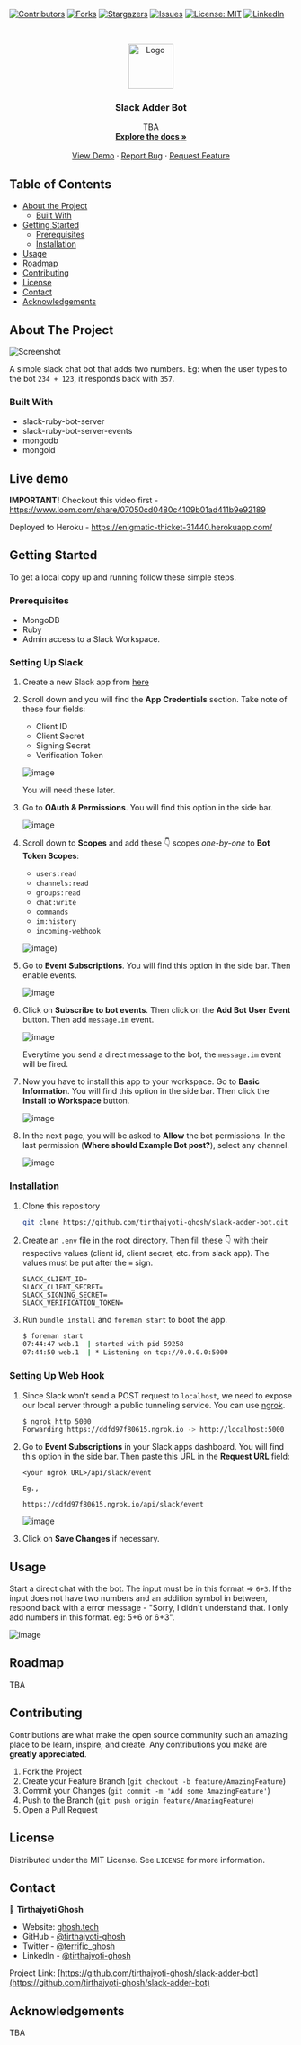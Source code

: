 <!--
*** Thanks for checking out this README Template. If you have a suggestion that would
*** make this better, please fork the repo and create a pull request or simply open
*** an issue with the tag "enhancement".
*** Thanks again! Now go create something AMAZING! :D
-->





<!-- PROJECT SHIELDS -->
<!--
*** I'm using markdown "reference style" links for readability.
*** Reference links are enclosed in brackets [ ] instead of parentheses ( ).
*** See the bottom of this document for the declaration of the reference variables
*** for contributors-url, forks-url, etc. This is an optional, concise syntax you may use.
*** https://www.markdownguide.org/basic-syntax/#reference-style-links
-->
[![Contributors][contributors-shield]][contributors-url]
[![Forks][forks-shield]][forks-url]
[![Stargazers][stars-shield]][stars-url]
[![Issues][issues-shield]][issues-url]
[![License: MIT][license-shield]][license-url]
[![LinkedIn][linkedin-shield]][linkedin-url]



<!-- PROJECT LOGO -->
<br />
<p align="center">
  <a href="https://github.com/tirthajyoti-ghosh/slack-adder-bot">
    <img src="https://user-images.githubusercontent.com/57726348/88449500-02aafb00-ce65-11ea-9a69-1bc31d6d649e.png" alt="Logo" width="80" height="80">
  </a>

  <h3 align="center">Slack Adder Bot</h3>

  <p align="center">
    TBA
    <br />
    <a href="https://github.com/tirthajyoti-ghosh/slack-adder-bot"><strong>Explore the docs »</strong></a>
    <br />
    <br />
    <a href="https://github.com/tirthajyoti-ghosh/slack-adder-bot">View Demo</a>
    ·
    <a href="https://github.com/tirthajyoti-ghosh/slack-adder-bot/issues">Report Bug</a>
    ·
    <a href="https://github.com/tirthajyoti-ghosh/slack-adder-bot/issues">Request Feature</a>
  </p>
</p>

<!-- TABLE OF CONTENTS -->
## Table of Contents

* [About the Project](#about-the-project)
  * [Built With](#built-with)
* [Getting Started](#getting-started)
  * [Prerequisites](#prerequisites)
  * [Installation](#installation)
* [Usage](#usage)
* [Roadmap](#roadmap)
* [Contributing](#contributing)
* [License](#license)
* [Contact](#contact)
* [Acknowledgements](#acknowledgements)

<!-- ABOUT THE PROJECT -->
## About The Project

![Screenshot](https://user-images.githubusercontent.com/57726348/102822841-cc67ac80-43ff-11eb-8e58-72690aeae8eb.png)

A simple slack chat bot that adds two numbers. Eg: when the user types to the bot `234 + 123`, it responds back with `357`.

### Built With

* slack-ruby-bot-server
* slack-ruby-bot-server-events
* mongodb
* mongoid

## Live demo

**IMPORTANT!** Checkout this video first - <https://www.loom.com/share/07050cd0480c4109b01ad411b9e92189>

Deployed to Heroku - <https://enigmatic-thicket-31440.herokuapp.com/>

<!-- GETTING STARTED -->
## Getting Started

To get a local copy up and running follow these simple steps.

### Prerequisites

* MongoDB
* Ruby
* Admin access to a Slack Workspace.

### Setting Up Slack

1. Create a new Slack app from [here](https://api.slack.com/apps?new_app=1)

2. Scroll down and you will find the **App Credentials** section. Take note of these four fields:

    * Client ID
    * Client Secret
    * Signing Secret
    * Verification Token

    ![image](https://user-images.githubusercontent.com/57726348/102981481-05eb0580-452f-11eb-8f2f-97aa185f1f2b.jpg)

    You will need these later.

3. Go to **OAuth & Permissions**. You will find this option in the side bar.

   ![image](https://user-images.githubusercontent.com/57726348/102981953-c375f880-452f-11eb-810b-b0dbd6ad0ca3.png)

4. Scroll down to **Scopes** and add these 👇 scopes *one-by-one* to **Bot Token Scopes**:

    * `users:read`
    * `channels:read`
    * `groups:read`
    * `chat:write`
    * `commands`
    * `im:history`
    * `incoming-webhook`

    ![image)](https://user-images.githubusercontent.com/57726348/102985652-83b20f80-4535-11eb-95a6-0fc71d7d9b1b.png)

5. Go to **Event Subscriptions**. You will find this option in the side bar. Then enable events.

   ![image](https://user-images.githubusercontent.com/57726348/102985992-15ba1800-4536-11eb-8ef2-f04d2459b579.png)

6. Click on **Subscribe to bot events**. Then click on the **Add Bot User Event** button. Then add `message.im` event.

   ![image](https://user-images.githubusercontent.com/57726348/102986763-549c9d80-4537-11eb-804f-c5dd8195b400.png)

   Everytime you send a direct message to the bot, the `message.im` event will be fired.

7. Now you have to install this app to your workspace. Go to **Basic Information**. You will find this option in the side bar. Then click the **Install to Workspace** button.

   ![image](https://user-images.githubusercontent.com/57726348/102987659-b4477880-4538-11eb-81b6-12a45bfd2284.png)

8. In the next page, you will be asked to **Allow** the bot permissions. In the last permission (**Where should Example Bot post?**), select any channel.

   ![image](https://user-images.githubusercontent.com/57726348/102988627-2f5d5e80-453a-11eb-904e-c29561dce9da.png)

### Installation

1. Clone this repository

   ```bash
   git clone https://github.com/tirthajyoti-ghosh/slack-adder-bot.git
   ```

2. Create an `.env` file in the root directory. Then fill these 👇 with their respective values (client id, client secret, etc. from slack app). The values must be put after the `=` sign.

   ```text
   SLACK_CLIENT_ID=
   SLACK_CLIENT_SECRET=
   SLACK_SIGNING_SECRET=
   SLACK_VERIFICATION_TOKEN=
   ```

3. Run `bundle install` and `foreman start` to boot the app.

   ```bash
   $ foreman start
   07:44:47 web.1  | started with pid 59258
   07:44:50 web.1  | * Listening on tcp://0.0.0.0:5000
   ```

### Setting Up Web Hook

1. Since Slack won't send a POST request to `localhost`, we need to expose our local server through a public tunneling service. You can use [ngrok](https://ngrok.com/).

   ```bash
   $ ngrok http 5000
   Forwarding https://ddfd97f80615.ngrok.io -> http://localhost:5000
   ```

2. Go to **Event Subscriptions** in your Slack apps dashboard. You will find this option in the side bar. Then paste this URL in the **Request URL** field:

   ```text
   <your ngrok URL>/api/slack/event

   Eg.,

   https://ddfd97f80615.ngrok.io/api/slack/event
   ```

   ![image](https://user-images.githubusercontent.com/57726348/103019463-e5da3700-456c-11eb-86c7-1163dfcebfad.png)

3. Click on **Save Changes** if necessary.

<!-- USAGE EXAMPLES -->
## Usage

Start a direct chat with the bot. The input must be in this format => `6+3`. If the input does not have two numbers and an addition symbol in between, respond back with a error message - "Sorry, I didn't understand that. I only add numbers in this format. eg: 5+6 or 6+3".

![image](https://user-images.githubusercontent.com/57726348/103020540-94cb4280-456e-11eb-81aa-c9d680a7c8b8.png)

<!-- ROADMAP -->
## Roadmap

TBA

<!-- CONTRIBUTING -->
## Contributing

Contributions are what make the open source community such an amazing place to be learn, inspire, and create. Any contributions you make are **greatly appreciated**.

1. Fork the Project
2. Create your Feature Branch (`git checkout -b feature/AmazingFeature`)
3. Commit your Changes (`git commit -m 'Add some AmazingFeature'`)
4. Push to the Branch (`git push origin feature/AmazingFeature`)
5. Open a Pull Request

<!-- LICENSE -->
## License

Distributed under the MIT License. See `LICENSE` for more information.

<!-- CONTACT -->
## Contact

👤 **Tirthajyoti Ghosh**

* Website: [ghosh.tech](https://ghosh.tech/)
* GitHub - [@tirthajyoti-ghosh](https://github.com/tirthajyoti-ghosh)
* Twitter - [@terrific_ghosh](https://twitter.com/terrific_ghosh)
* LinkedIn - [@tirthajyoti-ghosh](https://www.linkedin.com/in/tirthajyoti-ghosh/)

Project Link: [https://github.com/tirthajyoti-ghosh/slack-adder-bot](https://github.com/tirthajyoti-ghosh/slack-adder-bot)

<!-- ACKNOWLEDGEMENTS -->
## Acknowledgements

TBA

<!-- MARKDOWN LINKS & IMAGES -->
<!-- https://www.markdownguide.org/basic-syntax/#reference-style-links -->
[contributors-shield]: https://img.shields.io/github/contributors/tirthajyoti-ghosh/weather-app.svg?style=flat-square
[contributors-url]: https://github.com/tirthajyoti-ghosh/slack-adder-bot/graphs/contributors
[forks-shield]: https://img.shields.io/github/forks/tirthajyoti-ghosh/weather-app.svg?style=flat-square
[forks-url]: https://github.com/tirthajyoti-ghosh/slack-adder-bot/network/members
[stars-shield]: https://img.shields.io/github/stars/tirthajyoti-ghosh/weather-app.svg?style=flat-square
[stars-url]: https://github.com/tirthajyoti-ghosh/slack-adder-bot/stargazers
[issues-shield]: https://img.shields.io/github/issues/tirthajyoti-ghosh/weather-app.svg?style=flat-square
[issues-url]: https://github.com/tirthajyoti-ghosh/slack-adder-bot/issues
[license-shield]: https://img.shields.io/badge/License-MIT-yellow.svg
[license-url]: https://github.com/tirthajyoti-ghosh/slack-adder-bot/blob/development/LICENSE
[linkedin-shield]: https://img.shields.io/badge/-LinkedIn-black.svg?style=flat-square&logo=linkedin&colorB=555
[linkedin-url]: https://www.linkedin.com/in/tirthajyoti-ghosh/
